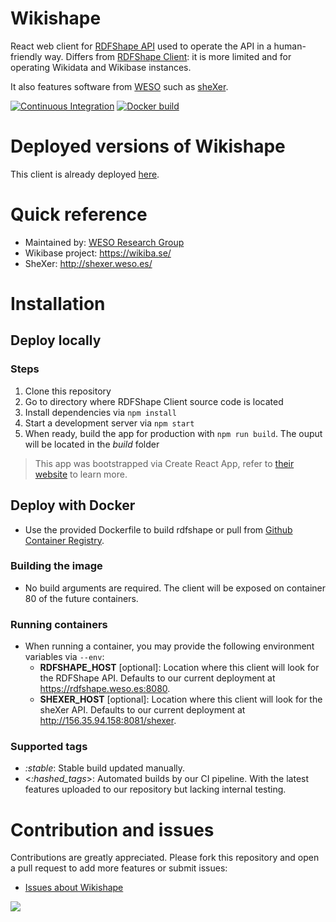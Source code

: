 # Wikishape

React web client for [RDFShape API](https://github.com/weso/rdfshape-api) used to operate the API in a human-friendly way. Differs from [RDFShape Client](https://github.com/weso/rdfshape-client): it is more limited and for operating Wikidata and Wikibase instances.

It also features software from [WESO](https://www.weso.es) such as [sheXer](https://github.com/DaniFdezAlvarez/shexer).


[![Continuous Integration](https://github.com/weso/rdfshape-client/actions/workflows/build_test.yml/badge.svg)](https://github.com/weso/wikishape/actions/workflows/build_test.yml)
[![Docker build](https://github.com/weso/rdfshape-client/actions/workflows/publish_docker.yml/badge.svg)](https://github.com/weso/wikishape/actions/workflows/publish_docker.yml)


# Deployed versions of Wikishape

This client is already deployed [here](http://wikishape.weso.es/).

# Quick reference

- Maintained by: [WESO Research Group](https://weso.es)
- Wikibase project: https://wikiba.se/
- SheXer: http://shexer.weso.es/

# Installation

## Deploy locally
### Steps
1. Clone this repository
2. Go to directory where RDFShape Client source code is located
3. Install dependencies via `npm install`
4. Start a development server via `npm start`
5. When ready, build the app for production with `npm run build`. The ouput will be located in the _build_ folder

> This app was bootstrapped via Create React App, refer to [their website](https://create-react-app.dev/) to learn more.

## Deploy with Docker
* Use the provided Dockerfile to build rdfshape or pull from [Github Container Registry](https://github.com/orgs/weso/packages/container/package/wikishape).

### Building the image
* No build arguments are required. The client will be exposed on container 80 of the future containers.

### Running containers
* When running a container, you may provide the following environment variables
  via `--env`:
    * **RDFSHAPE_HOST** [optional]: Location where this client will look for the RDFShape API. Defaults to our current deployment at https://rdfshape.weso.es:8080.
    * **SHEXER_HOST** [optional]: Location where this client will look for the sheXer API. Defaults to our current deployment at http://156.35.94.158:8081/shexer.

### Supported tags
- _:stable_: Stable build updated manually.
- <_:hashed_tags_>: Automated builds by our CI pipeline. With the latest features uploaded to our repository but lacking internal testing.


# Contribution and issues

Contributions are greatly appreciated. Please fork this repository and open a pull request to add more features or submit issues:

* [Issues about Wikishape](https://github.com/weso/wikishape/issues)

<a href="https://github.com/weso/wikishape/graphs/contributors">
  <img src="https://contributors-img.web.app/image?repo=weso/wikishape" />
</a>



